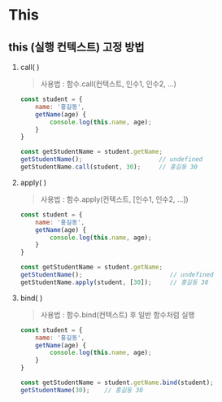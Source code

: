# This

## this (실행 컨텍스트) 고정 방법

1. call( )
   
   > 사용법 :  함수.call(컨텍스트, 인수1, 인수2, ...)
   
   ```javascript
   const student = {
       name: '홍길동',
       getName(age) {
           console.log(this.name, age);
       }
   }
   
   const getStudentName = student.getName;
   getStudentName();                     // undefined
   getStudentName.call(student, 30);     // 홍길동 30
   ```

2. apply( )
   
   > 사용법 : 함수.apply(컨텍스트, [인수1, 인수2, ...])
   
   ```javascript
   const student = {
       name: '홍길동',
       getName(age) {
           console.log(this.name, age);
       }
   }
   
   const getStudentName = student.getName;
   getStudentName();                        // undefined
   getStudentName.apply(student, [30]);     // 홍길동 30
   ```

3. bind( )
   
   > 사용법 : 함수.bind(컨텍스트) 후 일반 함수처럼 실행
   
   ```javascript
   const student = {
       name: '홍길동',
       getName(age) {
           console.log(this.name, age);
       }
   }
   
   const getStudentName = student.getName.bind(student);
   getStudentName(30);    // 홍길동 30
   ```